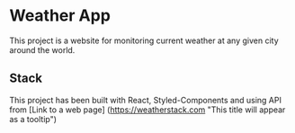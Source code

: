 # Weather App

This project is a website for monitoring current weather at any given city around the world. 

## Stack

This project has been built with React, Styled-Components and using API from [Link to a web page] (https://weatherstack.com "This title will appear as a tooltip")


